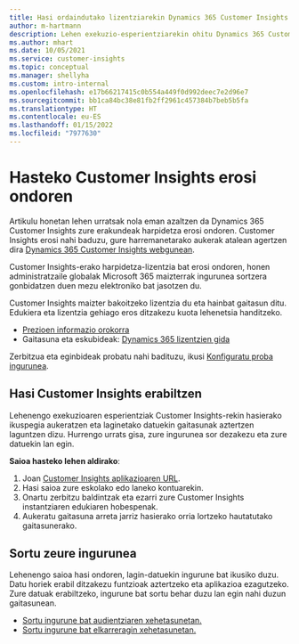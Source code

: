 ```yaml
---
title: Hasi ordaindutako lizentziarekin Dynamics 365 Customer Insights
author: m-hartmann
description: Lehen exekuzio-esperientziarekin ohitu Dynamics 365 Customer Insights-en eta haren gaitasunak aztertu.
ms.author: mhart
ms.date: 10/05/2021
ms.service: customer-insights
ms.topic: conceptual
ms.manager: shellyha
ms.custom: intro-internal
ms.openlocfilehash: e17b66217415c0b554a449f0d992deec7e2d96e7
ms.sourcegitcommit: bb1ca84bc38e81fb2ff2961c457384b7beb5b5fa
ms.translationtype: HT
ms.contentlocale: eu-ES
ms.lasthandoff: 01/15/2022
ms.locfileid: "7977630"
---
```

# <a name="get-started-after-purchasing-customer-insights"></a>Hasteko Customer Insights erosi ondoren

Artikulu honetan lehen urratsak nola eman azaltzen da Dynamics 365 Customer Insights zure erakundeak harpidetza erosi ondoren. Customer Insights erosi nahi baduzu, gure harremanetarako aukerak atalean agertzen dira [Dynamics 365 Customer Insights webgunean](https://dynamics.microsoft.com/ai/customer-insights/). 

Customer Insights-erako harpidetza-lizentzia bat erosi ondoren, honen administratzaile globalak Microsoft 365 maizterrak ingurunea sortzera gonbidatzen duen mezu elektroniko bat jasotzen du. 

Customer Insights maizter bakoitzeko lizentzia du eta hainbat gaitasun ditu. Edukiera eta lizentzia gehiago eros ditzakezu kuota lehenetsia handitzeko. 
- [Prezioen informazio orokorra](https://dynamics.microsoft.com/ai/customer-insights/pricing/)
- Gaitasuna eta eskubideak: [Dynamics 365 lizentzien gida](https://go.microsoft.com/fwlink/?LinkId=866544)

Zerbitzua eta eginbideak probatu nahi badituzu, ikusi [Konfiguratu proba ingurunea](trial-signup.md).

## <a name="start-with-customer-insights"></a>Hasi Customer Insights erabiltzen

Lehenengo exekuzioaren esperientziak Customer Insights-rekin hasierako ikuspegia aukeratzen eta laginetako datuekin gaitasunak aztertzen laguntzen dizu. Hurrengo urrats gisa, zure ingurunea sor dezakezu eta zure datuekin lan egin.

**Saioa hasteko lehen aldirako**:

1. Joan [Customer Insights aplikazioaren URL](https://home.ci.ai.dynamics.com).
1. Hasi saioa zure eskolako edo laneko kontuarekin. 
1. Onartu zerbitzu baldintzak eta ezarri zure Customer Insights instantziaren edukiaren hobespenak.
1. Aukeratu gaitasuna arreta jarriz hasierako orria lortzeko hautatutako gaitasunerako.

## <a name="create-your-own-environment"></a>Sortu zeure ingurunea

Lehenengo saioa hasi ondoren, lagin-datuekin ingurune bat ikusiko duzu. Datu horiek erabil ditzakezu funtzioak aztertzeko eta aplikazioa ezagutzeko. Zure datuak erabiltzeko, ingurune bat sortu behar duzu lan egin nahi duzun gaitasunean.

- [Sortu ingurune bat audientziaren xehetasunetan.](audience-insights/get-started-paid.md)
- [Sortu ingurune bat elkarreragin xehetasunetan.](engagement-insights/create-new-environment.md) 



